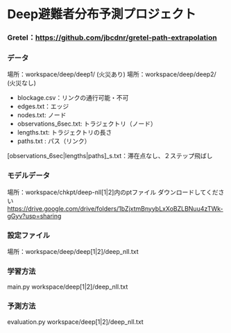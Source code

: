 # Deep避難者分布予測プロジェクト

### Gretel：https://github.com/jbcdnr/gretel-path-extrapolation<br>

### データ
場所：workspace/deep/deep1/  (火災あり)
場所：workspace/deep/deep2/　(火災なし)
*   blockage.csv：リンクの通行可能・不可
*   edges.txt：エッジ
*   nodes.txt: ノード
*   observations_6sec.txt: トラジェクトリ（ノード）
*   lengths.txt: トラジェクトリの長さ
*   paths.txt : パス（リンク）

[observations_6sec|lengths|paths]_s.txt：滞在点なし、２ステップ飛ばし

### モデルデータ
場所：workspace/chkpt/deep-nll[1|2]内のptファイル
ダウンロードしてください<br>
https://drive.google.com/drive/folders/1bZjxtmBnyybLxXoBZLBNuu4zTWk-gGyv?usp=sharing

### 設定ファイル
場所：workspace/deep/deep[1|2]/deep_nll.txt

### 学習方法
main.py workspace/deep[1|2]/deep_nll.txt

### 予測方法
evaluation.py workspace/deep[1|2]/deep_nll.txt
